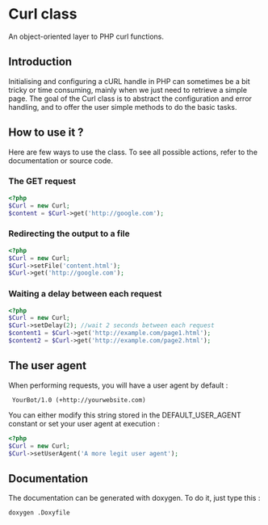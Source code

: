Curl class
==========

An object-oriented layer to PHP curl functions.

Introduction
------------

Initialising and configuring a cURL handle in PHP can sometimes be a bit tricky
or time consuming, mainly when we just need to retrieve a simple page. The
goal of the Curl class is to abstract the configuration and error handling,
and to offer the user simple methods to do the basic tasks.

How to use it ?
---------------

Here are few ways to use the class. To see all possible actions, refer to the
documentation or source code.

### The GET request

```php
<?php
$Curl = new Curl;
$content = $Curl->get('http://google.com');
```

### Redirecting the output to a file

```php
<?php
$Curl = new Curl;
$Curl->setFile('content.html');
$Curl->get('http://google.com');
```

### Waiting a delay between each request

```php
<?php
$Curl = new Curl;
$Curl->setDelay(2); //wait 2 seconds between each request
$content1 = $Curl->get('http://example.com/page1.html');
$content2 = $Curl->get('http://example.com/page2.html');
```

The user agent
--------------

When performing requests, you will have a user agent by default :

     YourBot/1.0 (+http://yourwebsite.com)

You can either modify this string stored in the DEFAULT_USER_AGENT constant or
set your user agent at execution :

```php
<?php
$Curl = new Curl;
$Curl->setUserAgent('A more legit user agent');
```

Documentation
-------------

The documentation can be generated with doxygen. To do it, just type this :

    doxygen .Doxyfile
